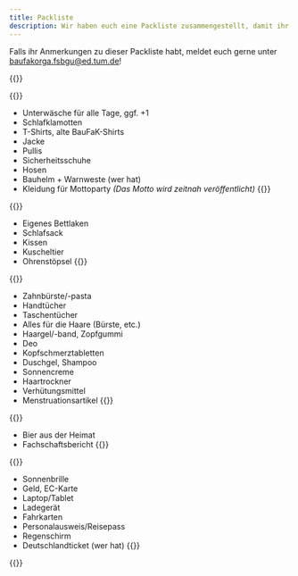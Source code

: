 ```yaml
---
title: Packliste
description: Wir haben euch eine Packliste zusammengestellt, damit ihr nichts wichtiges vergesst, wenn ihr zu unserer BauFaK in München anreist.
---
```

Falls ihr Anmerkungen zu dieser Packliste habt, meldet euch gerne unter [baufakorga.fsbgu@ed.tum.de](mailto:baufakorga.fsbgu@ed.tum.de)!


{{<grid>}}

{{<card title="Klamotten" image="/organisation/packliste/klamotten.jpg">}}
- Unterwäsche für alle Tage, ggf. +1 
- Schlafklamotten
- T-Shirts, alte BauFaK-Shirts 
- Jacke
- Pullis 
- Sicherheitsschuhe
- Hosen 
- Bauhelm + Warnweste (wer hat)
- Kleidung für Mottoparty *(Das Motto wird zeitnah veröffentlicht)*
{{</card>}}

{{<card title="Schlafen" image="/organisation/packliste/schlafen.jpg">}}
- Eigenes Bettlaken
- Schlafsack 
- Kissen
- Kuscheltier
- Ohrenstöpsel
{{</card>}}

{{<card title="Kulturbeutel" image="/organisation/packliste/kulturbeutel.jpg">}}
- Zahnbürste/-pasta 
- Handtücher
- Taschentücher
- Alles für die Haare (Bürste, etc.) 
- Haargel/-band, Zopfgummi
- Deo
- Kopfschmerztabletten
- Duschgel, Shampoo
- Sonnencreme
- Haartrockner
- Verhütungsmittel
- Menstruationsartikel
{{</card>}}

{{<card title="Für Studierende" image="/organisation/packliste/fuer-studierende.jpg">}}
- Bier aus der Heimat 
- Fachschaftsbericht
{{</card>}}

{{<card title="Sonstiges" image="/organisation/packliste/sonstiges.jpg">}}
- Sonnenbrille
- Geld, EC-Karte
- Laptop/Tablet 
- Ladegerät
- Fahrkarten 
- Personalausweis/Reisepass
- Regenschirm 
- Deutschlandticket (wer hat)
{{</card>}}

{{</grid>}}